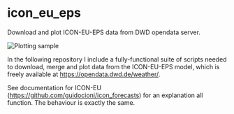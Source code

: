 # icon_eu_eps
Download and plot ICON-EU-EPS data from DWD opendata server.

![Plotting sample](https://guidocioni.altervista.org/icon_eu_eps/prob_winds_50/prob_winds_50_24.png)

In the following repository I include a fully-functional suite of scripts 
needed to download, merge and plot data from the ICON-EU-EPS model,
which is freely available at https://opendata.dwd.de/weather/.

See documentation for ICON-EU (https://github.com/guidocioni/icon_forecasts) for an explanation all function. The behaviour is exactly the same. 
